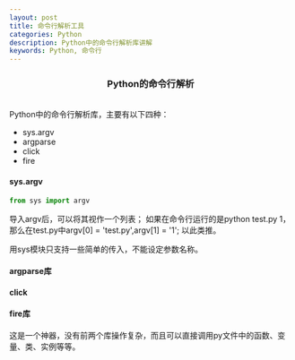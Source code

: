 ```yaml
---
layout: post
title: 命令行解析工具
categories: Python
description: Python中的命令行解析库讲解
keywords: Python, 命令行
---
```

### <center>Python的命令行解析</center>
</br>
Python中的命令行解析库，主要有以下四种：

- sys.argv
- argparse
- click
- fire

#### sys.argv
```Python
from sys import argv
```
导入argv后，可以将其视作一个列表；
如果在命令行运行的是python test.py 1，那么在test.py中argv[0] = 'test.py',argv[1] = '1';
以此类推。

用sys模块只支持一些简单的传入，不能设定参数名称。

#### argparse库

#### click

#### fire库
这是一个神器，没有前两个库操作复杂，而且可以直接调用py文件中的函数、变量、类、实例等等。
